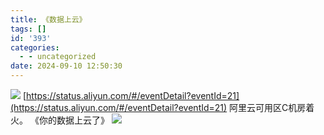 ```yaml
---
title: 《数据上云》
tags: []
id: '393'
categories:
  - - uncategorized
date: 2024-09-10 12:50:30
---
```


![](https://blog.ymbit.cn/wp-content/uploads/2024/09/bd09d0ed809270047270a054b10c9758-300x115.png) [https://status.aliyun.com/#/eventDetail?eventId=21](https://status.aliyun.com/#/eventDetail?eventId=21) 阿里云可用区C机房着火。 《你的数据上云了》 ![](https://blog.ymbit.cn/wp-content/uploads/2024/09/97b0bc4eafd60a0cf9d29e5d712461cc-234x300.jpg)